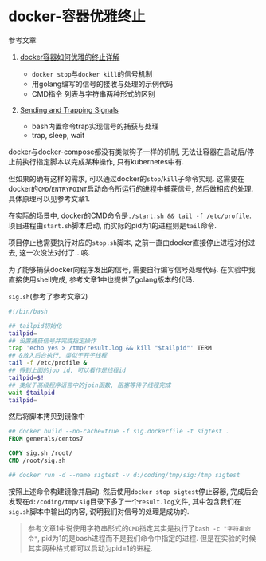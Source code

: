 # docker-容器优雅终止

参考文章

1. [docker容器如何优雅的终止详解](https://www.jb51.net/article/96617.htm)
    - `docker stop`与`docker kill`的信号机制
    - 用golang编写的信号的接收与处理的示例代码
    - CMD指令 列表与字符串两种形式的区别

2. [Sending and Trapping Signals](http://mywiki.wooledge.org/SignalTrap)
    - bash内置命令trap实现信号的捕获与处理
    - trap, sleep, wait

docker与docker-compose都没有类似钩子一样的机制, 无法让容器在启动后/停止前执行指定脚本以完成某种操作, 只有kubernetes中有.

但如果的确有这样的需求, 可以通过docker的`stop`/`kill`子命令实现. 这需要在docker的`CMD`/`ENTRYPOINT`启动命令所运行的进程中捕获信号, 然后做相应的处理. 具体原理可以见参考文章1.

在实际的场景中, docker的CMD命令是`./start.sh && tail -f /etc/profile`. 项目进程由`start.sh`脚本启动, 而实际的pid为1的进程则是`tail`命令. 

项目停止也需要执行对应的`stop.sh`脚本, 之前一直由docker直接停止进程对付过去, 这一次没法对付了...咳.

为了能够捕获docker向程序发出的信号, 需要自行编写信号处理代码. 在实验中我直接使用shell完成, 参考文章1中也提供了golang版本的代码.

`sig.sh`(参考了参考文章2)

```bash
#!/bin/bash

## tailpid初始化
tailpid=
## 设置捕获信号并完成指定操作
trap 'echo yes > /tmp/result.log && kill "$tailpid"' TERM
## &放入后台执行, 类似于开子线程
tail -f /etc/profile &
## 得到上面的job id, 可以看作是线程id
tailpid=$!
## 类似于高级程序语言中的join函数, 阻塞等待子线程完成
wait $tailpid
tailpid=

```

然后将脚本拷贝到镜像中

```dockerfile
## docker build --no-cache=true -f sig.dockerfile -t sigtest .
FROM generals/centos7

COPY sig.sh /root/
CMD /root/sig.sh

## docker run -d --name sigtest -v d:/coding/tmp/sig:/tmp sigtest

```

按照上述命令构建镜像并启动. 然后使用`docker stop sigtest`停止容器, 完成后会发现在`d:/coding/tmp/sig`目录下多了一个`result.log`文件, 其中包含我们在`sig.sh`脚本中输出的内容, 说明我们对信号的处理是成功的.

> 参考文章1中说使用字符串形式的`CMD`指定其实是执行了`bash -c "字符串命令"`, pid为1的是bash进程而不是我们命令中指定的进程. 但是在实验的时候其实两种格式都可以启动为pid=1的进程.

